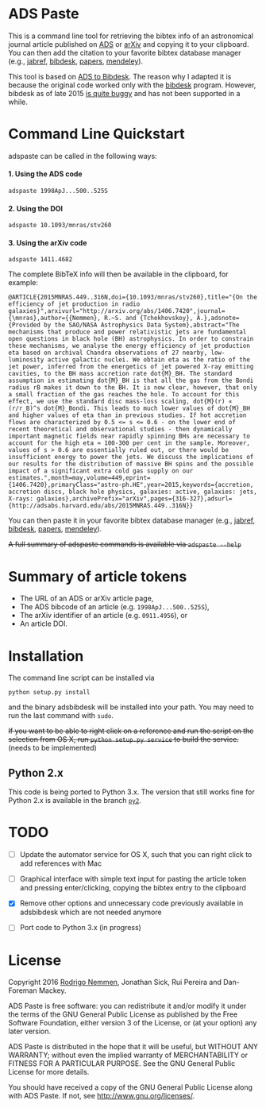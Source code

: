 ADS Paste
==============

This is a command line tool for retrieving the bibtex info of an astronomical journal article published on [ADS](http://adsabs.harvard.edu) or [arXiv](http://arxiv.org/archive/astro-ph) and copying it to your clipboard. You can then add the citation to your favorite  bibtex database manager (e.g., [jabref](http://www.jabref.org), [bibdesk](http://bibdesk.sourceforge.net), [papers](http://www.papersapp.com), [mendeley](https://www.mendeley.com/newsfeed/)).

This tool is based on [ADS to Bibdesk](https://github.com/jonathansick/ads_bibdesk). The reason why I adapted it is because the original code worked only with the [bibdesk](http://bibdesk.sourceforge.net) program. However, bibdesk as of late 2015 [is quite buggy](https://www.google.com.br/search?client=safari&rls=en&q=bibdesk+crash+osx&ie=UTF-8&oe=UTF-8&gfe_rd=cr&ei=e1jpVuazBOep8wf77JDgDQ#q=bibdesk+bug+crash) and has not been supported in a while.


# Command Line Quickstart

adspaste can be called in the following ways:

#### 1. Using the ADS code

    adspaste 1998ApJ...500..525S
    
#### 2. Using the DOI

    adspaste 10.1093/mnras/stv260

#### 3. Using the arXiv code

    adspaste 1411.4682

The complete BibTeX info will then be available in the clipboard, for example:

```
@ARTICLE{2015MNRAS.449..316N,doi={10.1093/mnras/stv260},title="{On the efficiency of jet production in radio galaxies}",arxivurl="http://arxiv.org/abs/1406.7420",journal={\mnras},author={{Nemmen}, R.~S. and {Tchekhovskoy}, A.},adsnote={Provided by the SAO/NASA Astrophysics Data System},abstract="The mechanisms that produce and power relativistic jets are fundamental open questions in black hole (BH) astrophysics. In order to constrain these mechanisms, we analyse the energy efficiency of jet production eta based on archival Chandra observations of 27 nearby, low-luminosity active galactic nuclei. We obtain eta as the ratio of the jet power, inferred from the energetics of jet powered X-ray emitting cavities, to the BH mass accretion rate dot{M}_BH. The standard assumption in estimating dot{M}_BH is that all the gas from the Bondi radius rB makes it down to the BH. It is now clear, however, that only a small fraction of the gas reaches the hole. To account for this effect, we use the standard disc mass-loss scaling, dot{M}(r) ∝ (r/r_B)^s dot{M}_Bondi. This leads to much lower values of dot{M}_BH and higher values of eta than in previous studies. If hot accretion flows are characterized by 0.5 <= s <= 0.6 - on the lower end of recent theoretical and observational studies - then dynamically important magnetic fields near rapidly spinning BHs are necessary to account for the high eta ≈ 100-300 per cent in the sample. Moreover, values of s > 0.6 are essentially ruled out, or there would be insufficient energy to power the jets. We discuss the implications of our results for the distribution of massive BH spins and the possible impact of a significant extra cold gas supply on our estimates.",month=may,volume=449,eprint={1406.7420},primaryClass="astro-ph.HE",year=2015,keywords={accretion, accretion discs, black hole physics, galaxies: active, galaxies: jets, X-rays: galaxies},archivePrefix="arXiv",pages={316-327},adsurl={http://adsabs.harvard.edu/abs/2015MNRAS.449..316N}}
```

You can then paste it in your favorite bibtex database manager (e.g., [jabref](http://www.jabref.org), [bibdesk](http://bibdesk.sourceforge.net), [papers](http://www.papersapp.com), [mendeley](https://www.mendeley.com/newsfeed/)).

~~A full summary of adspaste commands is available via `adspaste --help`~~

# Summary of article tokens

* The URL of an ADS or arXiv article page,
* The ADS bibcode of an article (e.g. `1998ApJ...500..525S`),
* The arXiv identifier of an article (e.g. `0911.4956`), or
* An article DOI.


# Installation

The command line script can be installed via

    python setup.py install

and the binary adsbibdesk will be installed into your path. You may need to run the last command with `sudo`.

~~If you want to be able to right click on a reference and run the script on the selection from OS X, run `python setup.py service` to build the service.~~ (needs to be implemented)

## Python 2.x

This code is being ported to Python 3.x. The version that still works fine for Python 2.x is available in the branch [`py2`](https://github.com/rsnemmen/adspaste/tree/py2).

# TODO

- [ ] Update the automator service for OS X, such that you can right click to add references with Mac
- [ ] Graphical interface with simple text input for pasting the article token and pressing enter/clicking, copying the bibtex entry to the clipboard
- [x] Remove other options and unnecessary code previously available in adsbibdesk which are not needed anymore
- [ ] Port code to Python 3.x (in progress)


# License

Copyright 2016 [Rodrigo Nemmen](http://rodrigonemmen.com), Jonathan Sick, Rui Pereira and Dan-Foreman Mackey.

ADS Paste is free software: you can redistribute it and/or modify
it under the terms of the GNU General Public License as published by
the Free Software Foundation, either version 3 of the License, or
(at your option) any later version.

ADS Paste is distributed in the hope that it will be useful,
but WITHOUT ANY WARRANTY; without even the implied warranty of
MERCHANTABILITY or FITNESS FOR A PARTICULAR PURPOSE.  See the
GNU General Public License for more details.

You should have received a copy of the GNU General Public License
along with ADS Paste.  If not, see <http://www.gnu.org/licenses/>.
